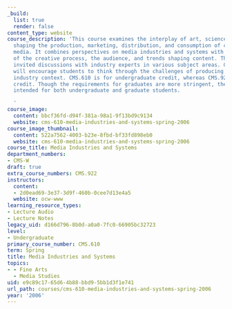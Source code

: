 ```yaml
---
_build:
  list: true
  render: false
content_type: website
course_description: 'This course examines the interplay of art, science, and commerce
  shaping the production, marketing, distribution, and consumption of contemporary
  media. It combines perspectives on media industries and systems with an awareness
  of the creative process, the audience, and trends shaping content. There will be
  invited discussions with industry experts in various subject areas. Class projects
  will encourage students to think through the challenges of producing media in an
  industry context. CMS.610 is for undergraduate credit, whereas CMS.922 is for graduate
  credit. Though the requirements for graduates are more stringent, the course is
  intended for both undergraduate and graduate students.

  '
course_image:
  content: bbcf36fd-d94f-381a-98a1-9f13bd9c9134
  website: cms-610-media-industries-and-systems-spring-2006
course_image_thumbnail:
  content: 522a7562-4003-b23e-8fbd-bf33fd898eb0
  website: cms-610-media-industries-and-systems-spring-2006
course_title: Media Industries and Systems
department_numbers:
- CMS-W
draft: true
extra_course_numbers: CMS.922
instructors:
  content:
  - 2d0ead69-3e37-3d9f-460b-0cee7d13e4a5
  website: ocw-www
learning_resource_types:
- Lecture Audio
- Lecture Notes
legacy_uid: d166d796-8b0d-a0a0-7fc0-66905bc32723
level:
- Undergraduate
primary_course_number: CMS.610
term: Spring
title: Media Industries and Systems
topics:
- - Fine Arts
  - Media Studies
uid: e9c89c17-65d6-4b88-bbd9-5bb1d3f1e741
url_path: courses/cms-610-media-industries-and-systems-spring-2006
year: '2006'
---
```

